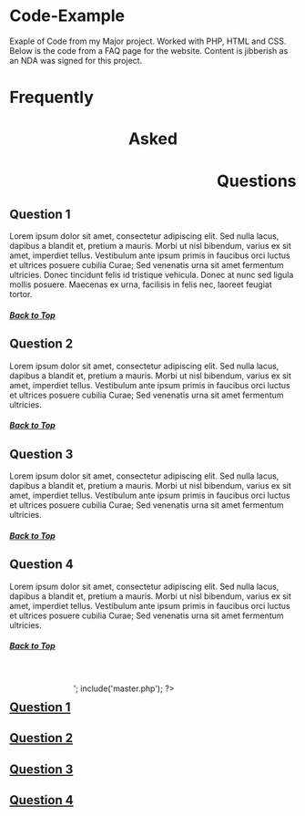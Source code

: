 Code-Example
============

Exaple of Code from my Major project. Worked with PHP, HTML and CSS. Below is the code from a FAQ page for the website. Content is jibberish as an NDA was signed for this project.


<?php

	$title = 'Indulgence | F.A.Q';
	
	$maincontent = '
    <div id="FAQHeader">
		<h1 style="text-align: left"><a id="head">Frequently</a></h1>
		<h1 style="text-align: center">Asked</h1>
		<h1 style="text-align: right">Questions</h1>
	</div>
	
		<div id="FAQRht_Col">
	<h2><a id="q1">Question 1</a></h2> 
	<p>
	Lorem ipsum dolor sit amet, consectetur adipiscing elit. Sed nulla lacus, dapibus a blandit et, pretium a mauris. Morbi ut nisl bibendum, varius ex sit amet, imperdiet tellus. Vestibulum ante ipsum primis in faucibus orci luctus et ultrices posuere cubilia Curae; Sed venenatis urna sit amet fermentum ultricies. Donec tincidunt felis id tristique vehicula. Donec at nunc sed ligula mollis posuere. Maecenas ex urna, facilisis in felis nec, laoreet feugiat tortor. 
	<h5 class="hyperlink1"><a href="#head">Back to Top</a></h5>
	</p>

	<h2><a id="q2">Question 2</a></h2>
	<p>
	Lorem ipsum dolor sit amet, consectetur adipiscing elit. Sed nulla lacus, dapibus a blandit et, pretium a mauris. Morbi ut nisl bibendum, varius ex sit amet, imperdiet tellus. Vestibulum ante ipsum primis in faucibus orci luctus et ultrices posuere cubilia Curae; Sed venenatis urna sit amet fermentum ultricies. 
	<h5 class="hyperlink1"><a href="#head">Back to Top</a></h5>
	</p>

	<h2><a id="q3">Question 3</a></h2>
	<p>
	Lorem ipsum dolor sit amet, consectetur adipiscing elit. Sed nulla lacus, dapibus a blandit et, pretium a mauris. Morbi ut nisl bibendum, varius ex sit amet, imperdiet tellus. Vestibulum ante ipsum primis in faucibus orci luctus et ultrices posuere cubilia Curae; Sed venenatis urna sit amet fermentum ultricies. 
	<h5 class="hyperlink1"><a href="#head">Back to Top</a></h5>
	</p>

	<h2><a id="q4">Question 4</a></h2>
	<p>
	Lorem ipsum dolor sit amet, consectetur adipiscing elit. Sed nulla lacus, dapibus a blandit et, pretium a mauris. Morbi ut nisl bibendum, varius ex sit amet, imperdiet tellus. Vestibulum ante ipsum primis in faucibus orci luctus et ultrices posuere cubilia Curae; Sed venenatis urna sit amet fermentum ultricies. 
	<h5 class="hyperlink1"><a href="#head">Back to Top</a></h5>
	</p>
	</div>
	
	<br/>
	<br/>
	
	<div id="FAQLft_Col" style="float:left">
		<h2 class="hyperlink1"><a href="#q1">Question 1</a></h2>
		<h2 class="hyperlink1"><a href="#q2">Question 2</a></h2>
		<h2 class="hyperlink1"><a href="#q3">Question 3</a></h2>
		<h2 class="hyperlink1"><a href="#q4">Question 4</a></h2>
	</div>

	</body>
	
	';
	
	include('master.php');
?>
